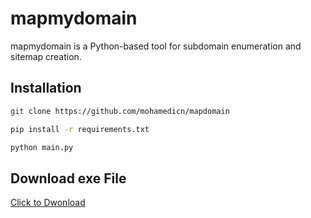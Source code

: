 # mapmydomain

mapmydomain is a Python-based tool for subdomain enumeration and sitemap creation.

## Installation

```bash
git clone https://github.com/mohamedicn/mapdomain
```

```bash
pip install -r requirements.txt
```

```bash
python main.py
```

## Download exe File

[Click to Dwonload](https://github.com/mohamedicn/mapdomain/blob/main/mapdomain/mapdomain.exe)

